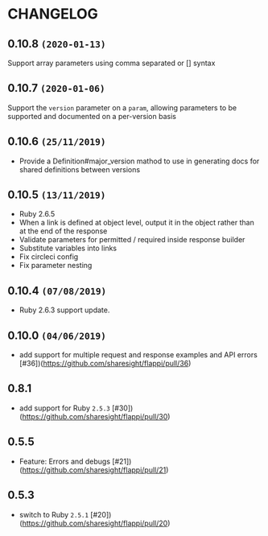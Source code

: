 # CHANGELOG

## 0.10.8 `(2020-01-13)`
Support array parameters using comma separated or [] syntax
 
## 0.10.7 `(2020-01-06)`
Support the `version` parameter on a `param`, allowing parameters to be supported and documented on a per-version basis

## 0.10.6 `(25/11/2019)`
* Provide a Definition#major_version mathod to use in generating docs for shared definitions between versions

## 0.10.5 `(13/11/2019)`

* Ruby 2.6.5
* When a link is defined at object level, output it in the object rather than at the end of the response
* Validate parameters for permitted / required inside response builder
* Substitute variables into links
* Fix circleci config
* Fix parameter nesting

## 0.10.4 `(07/08/2019)`

* Ruby 2.6.3 support update.

## 0.10.0 `(04/06/2019)`

 * add support for multiple request and response examples and API errors [#36])(https://github.com/sharesight/flappi/pull/36)

## 0.8.1

 * add support for Ruby `2.5.3` [#30])(https://github.com/sharesight/flappi/pull/30)

## 0.5.5

 * Feature: Errors and debugs [#21])(https://github.com/sharesight/flappi/pull/21)

## 0.5.3

 * switch to Ruby `2.5.1` [#20])(https://github.com/sharesight/flappi/pull/20)
